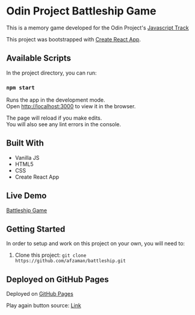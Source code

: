 # Odin Project Battleship Game

This is a memory game developed for the Odin Project's [Javascript Track](https://www.theodinproject.com/paths/full-stack-javascript?) 

This project was bootstrapped with [Create React App](https://github.com/facebook/create-react-app).

## Available Scripts

In the project directory, you can run:

### `npm start`

Runs the app in the development mode.\
Open [http://localhost:3000](http://localhost:3000) to view it in the browser.

The page will reload if you make edits.\
You will also see any lint errors in the console.

## Built With 

- Vanilla JS
- HTML5
- CSS
- Create React App

## Live Demo

[Battleship Game](https://afzaman.github.io/battleship)

## Getting Started

In order to setup and work on this project on your own, you will need to:

1. Clone this project:
`git clone https://github.com/afzaman/battleship.git`

## Deployed on GitHub Pages

Deployed on [GitHub Pages](https://pages.github.com/)  

Play again button source: [Link](https://codepen.io/chancesq/pen/MWKREVg)